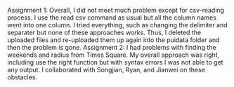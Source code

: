 Assignment 1:
Overall, I did not meet much problem except for csv-reading process. I use the read csv command as usual but all the column names went into one column. I tried everything, such as changing the delimiter and separater but none of these approaches works. Thus, I deleted the uploaded files and re-uploaded them up again into the puidata folder and then the problem is gone.
Assignment 2:
I had problems with finding the weekends and radius from Times Square. My overall approach was right, including use the right function but with syntax errors I was not able to get any output. I collaborated with Songjian, Ryan, and Jianwei on these obstacles.